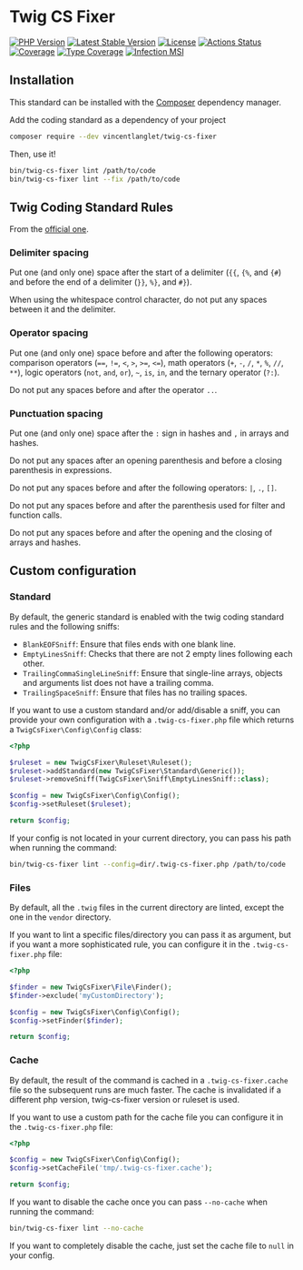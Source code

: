 # Twig CS Fixer

[![PHP Version](http://poser.pugx.org/vincentlanglet/twig-cs-fixer/require/php)](https://packagist.org/packages/vincentlanglet/twig-cs-fixer)
[![Latest Stable Version](http://poser.pugx.org/vincentlanglet/twig-cs-fixer/v)](https://packagist.org/packages/vincentlanglet/twig-cs-fixer)
[![License](http://poser.pugx.org/vincentlanglet/twig-cs-fixer/license)](https://packagist.org/packages/vincentlanglet/twig-cs-fixer)
[![Actions Status](https://github.com/VincentLanglet/Twig-CS-Fixer/workflows/Test/badge.svg)](https://github.com/RobDWaller/csp-generator/actions)
[![Coverage](https://codecov.io/gh/VincentLanglet/Twig-CS-Fixer/branch/main/graph/badge.svg)](https://codecov.io/gh/VincentLanglet/Twig-CS-Fixer/branch/main)
[![Type Coverage](https://shepherd.dev/github/VincentLanglet/Twig-CS-Fixer/coverage.svg)](https://shepherd.dev/github/VincentLanglet/Twig-CS-Fixer)
[![Infection MSI](https://badge.stryker-mutator.io/github.com/VincentLanglet/Twig-CS-Fixer/main)](https://infection.github.io)

## Installation

This standard can be installed with the [Composer](https://getcomposer.org/) dependency manager.

Add the coding standard as a dependency of your project
```bash
composer require --dev vincentlanglet/twig-cs-fixer
```

Then, use it!
```bash
bin/twig-cs-fixer lint /path/to/code
bin/twig-cs-fixer lint --fix /path/to/code
```

## Twig Coding Standard Rules

From the [official one](https://twig.symfony.com/doc/3.x/coding_standards.html).

### Delimiter spacing

Put one (and only one) space after the start of a delimiter (`{{`, `{%`, and `{#`)
and before the end of a delimiter (`}}`, `%}`, and `#}`).

When using the whitespace control character, do not put any spaces between it and the delimiter.

### Operator spacing

Put one (and only one) space before and after the following operators:
comparison operators (`==`, `!=`, `<`, `>`, `>=`, `<=`), math operators (`+`, `-`, `/`, `*`, `%`, `//`, `**`),
logic operators (`not`, `and`, `or`), `~`, `is`, `in`, and the ternary operator (`?:`).

Do not put any spaces before and after the operator `..`.

### Punctuation spacing

Put one (and only one) space after the `:` sign in hashes and `,` in arrays and hashes.

Do not put any spaces after an opening parenthesis and before a closing parenthesis in expressions.

Do not put any spaces before and after the following operators: `|`, `.`, `[]`.

Do not put any spaces before and after the parenthesis used for filter and function calls.

Do not put any spaces before and after the opening and the closing of arrays and hashes.

## Custom configuration

### Standard

By default, the generic standard is enabled with the twig coding standard rules and the following sniffs:
 - `BlankEOFSniff`: Ensure that files ends with one blank line.
 - `EmptyLinesSniff`: Checks that there are not 2 empty lines following each other.
 - `TrailingCommaSingleLineSniff`: Ensure that single-line arrays, objects and arguments list does not have a trailing comma.
 - `TrailingSpaceSniff`: Ensure that files has no trailing spaces.

If you want to use a custom standard and/or add/disable a sniff, you can provide your own configuration with
a `.twig-cs-fixer.php` file which returns a `TwigCsFixer\Config\Config` class:
```php
<?php

$ruleset = new TwigCsFixer\Ruleset\Ruleset();
$ruleset->addStandard(new TwigCsFixer\Standard\Generic());
$ruleset->removeSniff(TwigCsFixer\Sniff\EmptyLinesSniff::class);

$config = new TwigCsFixer\Config\Config();
$config->setRuleset($ruleset);

return $config;
```

If your config is not located in your current directory, you can pass his path when running the command:
```bash
bin/twig-cs-fixer lint --config=dir/.twig-cs-fixer.php /path/to/code
```

### Files

By default, all the `.twig` files in the current directory are linted, except the one in the `vendor` directory.

If you want to lint a specific files/directory you can pass it as argument, but if you want a more sophisticated
rule, you can configure it in the `.twig-cs-fixer.php` file:
```php
<?php

$finder = new TwigCsFixer\File\Finder();
$finder->exclude('myCustomDirectory');

$config = new TwigCsFixer\Config\Config();
$config->setFinder($finder);

return $config;
```

### Cache

By default, the result of the command is cached in a `.twig-cs-fixer.cache` file so the subsequent runs are much
faster. The cache is invalidated if a different php version, twig-cs-fixer version or ruleset is used.

If you want to use a custom path for the cache file you can configure it in the `.twig-cs-fixer.php` file:
```php
<?php

$config = new TwigCsFixer\Config\Config();
$config->setCacheFile('tmp/.twig-cs-fixer.cache');

return $config;
```

If you want to disable the cache once you can pass `--no-cache` when running the command:
```bash
bin/twig-cs-fixer lint --no-cache
```
If you want to completely disable the cache, just set the cache file to `null` in your config.
